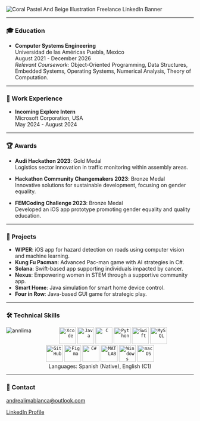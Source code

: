 
![Coral Pastel And Beige Illustration Freelance LinkedIn Banner](https://github.com/annlima/annlima/assets/89811870/28cf1ad1-c0ed-4a19-8a92-72dc27e9d04f)


---

### 🎓 Education

- **Computer Systems Engineering**  
  Universidad de las Américas Puebla, Mexico  
  August 2021 - December 2026  
  _Relevant Coursework:_ Object-Oriented Programming, Data Structures, Embedded Systems, Operating Systems, Numerical Analysis, Theory of Computation.
  
---

### 💼 Work Experience

- **Incoming Explore Intern**  
  Microsoft Corporation, USA  
  May 2024 - August 2024
  
---

### 🏆 Awards

- **Audi Hackathon 2023**: Gold Medal  
  Logistics sector innovation in traffic monitoring within assembly areas.

- **Hackathon Community Changemakers 2023**: Bronze Medal  
  Innovative solutions for sustainable development, focusing on gender equality.

- **FEMCoding Challenge 2023**: Bronze Medal  
  Developed an iOS app prototype promoting gender equality and quality education.

---

### 🚀 Projects

- **WIPER**: iOS app for hazard detection on roads using computer vision and machine learning.
- **Kung Fu Pacman**: Advanced Pac-man game with AI strategies in C#.
- **Solana**: Swift-based app supporting individuals impacted by cancer.
- **Nexus**: Empowering women in STEM through a supportive community app.
- **Smart Home**: Java simulation for smart home device control.
- **Four in Row**: Java-based GUI game for strategic play.

---

### 🛠 Technical Skills
<p><img align="left" src="https://github-readme-stats.vercel.app/api/top-langs?username=annlima&show_icons=true&locale=en&layout=compact" alt="annlima" /></p>
<div align="center">
	<code><img width="45" src="https://user-images.githubusercontent.com/25181517/186711578-bf30cb30-40b7-4b45-95a5-bdf837c372e7.png" alt="Xcode" title="Xcode"/></code>
	<code><img width="45" src="https://user-images.githubusercontent.com/25181517/117201156-9a724800-adec-11eb-9a9d-3cd0f67da4bc.png" alt="Java" title="Java"/></code>
	<code><img width="45" src="https://user-images.githubusercontent.com/25181517/192106070-46255bcf-65e6-4c6b-a296-bf8d0d8fb2a7.png" alt="C" title="C"/></code>
	<code><img width="45" src="https://user-images.githubusercontent.com/25181517/183423507-c056a6f9-1ba8-4312-a350-19bcbc5a8697.png" alt="Python" title="Python"/></code>
	<code><img width="45" src="https://user-images.githubusercontent.com/25181517/121406389-6267a300-c95e-11eb-8d67-f1e22afe8aea.png" alt="Swift" title="Swift"/></code>
	<code><img width="45" src="https://user-images.githubusercontent.com/25181517/183896128-ec99105a-ec1a-4d85-b08b-1aa1620b2046.png" alt="MySQL" title="MySQL"/></code>
</div>
<div align="center">
	<code><img width="45" src="https://user-images.githubusercontent.com/25181517/192108374-8da61ba1-99ec-41d7-80b8-fb2f7c0a4948.png" alt="GitHub" title="GitHub"/></code>
	<code><img width="45" src="https://user-images.githubusercontent.com/25181517/189715289-df3ee512-6eca-463f-a0f4-c10d94a06b2f.png" alt="Figma" title="Figma"/></code>
	<code><img width="45" src="https://user-images.githubusercontent.com/25181517/121405384-444d7300-c95d-11eb-959f-913020d3bf90.png" alt="C#" title="C#"/></code>
	<code><img width="45" src="https://user-images.githubusercontent.com/25181517/192106593-610ee31c-995e-4f24-b8e1-0f18eead6fae.png" alt="MATLAB" title="MATLAB"/></code>
	<code><img width="45" src="https://user-images.githubusercontent.com/25181517/186884150-05e9ff6d-340e-4802-9533-2c3f02363ee3.png" alt="Windows" title="Windows"/></code>
	<code><img width="45" src="https://user-images.githubusercontent.com/25181517/186884152-ae609cca-8cf1-4175-8d60-1ce1fa078ca2.png" alt="macOS" title="macOS"/></code>
</div>


<div align="center">
<text> Languages: Spanish (Native), English (C1) </text>
</div>


---
### 📧 Contact

andrealimablanca@outlook.com

[LinkedIn Profile](https://www.linkedin.com/in/andrea-lima-blanca-baa109217/)
